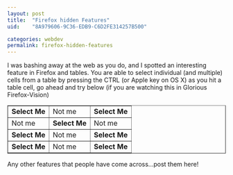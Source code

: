 ```yaml
---
layout: post
title:  "Firefox hidden Features"
uid:	"8A979606-9C36-EDB9-C6D2FE314257B500"

categories: webdev
permalink: firefox-hidden-features
---
```

I was bashing away at the web as you do, and I spotted an interesting feature in Firefox and tables. You are able to select individual (and multiple) cells from a table by pressing the CTRL (or Apple key on OS X) as you hit a table cell, go ahead and try below (if you are watching this in Glorious Firefox-Vision)
<table border="1" width="340" ><tr><td><strong>Select Me </strong></td><td>Not me </td><td><strong>Select Me </strong></td></tr><tr>  <td>Not me </td>  <td><strong>Select Me </strong></td>  <td>Not me </td></tr><tr>  <td><strong>Select Me </strong></td>  <td>Not me </td>  <td><strong>Select Me </strong></td></tr><tr>  <td><strong>Select Me </strong></td>  <td>Not me </td>  <td><strong>Select Me </strong></td></tr></table>
Any other features that people have come across...post them here!